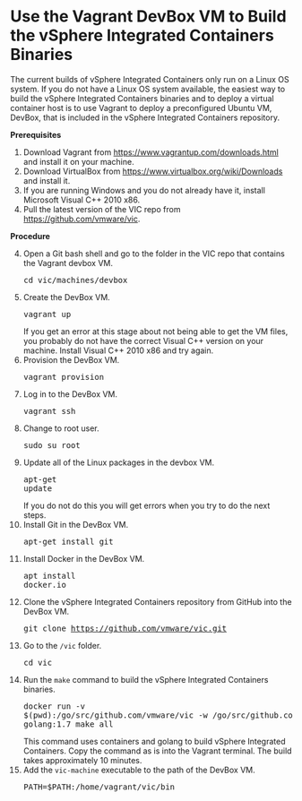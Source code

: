 # Use the Vagrant DevBox VM to Build the vSphere Integrated Containers Binaries #

The current builds of vSphere Integrated Containers only run on a Linux OS system. If you do not have a Linux OS system available, the easiest way to build the vSphere Integrated Containers binaries and to deploy a virtual container host is to use Vagrant to deploy a preconfigured Ubuntu VM, DevBox, that is included in the vSphere Integrated Containers repository.

**Prerequisites**

1. Download Vagrant from https://www.vagrantup.com/downloads.html and install it on your machine.
2. Download VirtualBox from https://www.virtualbox.org/wiki/Downloads and install it.
3. If you are running Windows and you do not already have it, install Microsoft Visual C++ 2010 x86.
4. Pull the latest version of the VIC repo from https://github.com/vmware/vic.

**Procedure**

4. Open a Git bash shell and go to the folder in the VIC repo that contains the Vagrant devbox VM. <pre>cd vic/machines/devbox</pre>
8. Create the DevBox VM. <pre>vagrant up</pre> If you get an error at this stage about not being able to get the VM files, you probably do not have the correct Visual C++ version on your machine. Install Visual C++ 2010 x86 and try again.
9. Provision the DevBox VM. <pre>vagrant provision</pre>
10. Log in to the DevBox VM. <pre>vagrant ssh</pre>
11. Change to root user.<pre>sudo su root</pre>
12. Update all of the Linux packages in the devbox VM. <pre>apt-get update</pre> If you do not do this you will get errors when you try to do the next steps.
13. Install Git in the DevBox VM. <pre>apt-get install git</pre>
14. Install Docker in the DevBox VM.<pre>apt install docker.io</pre>
15. Clone the vSphere Integrated Containers repository from GitHub into the DevBox VM.<pre>git clone https://github.com/vmware/vic.git</pre>
16. Go to the `/vic` folder.<pre>cd vic</pre>
17. Run the `make` command to build the vSphere Integrated Containers binaries. <pre>docker run -v $(pwd):/go/src/github.com/vmware/vic -w /go/src/github.com/vmware/vic golang:1.7 make all</pre> This command uses containers and golang to build vSphere Integrated Containers. Copy the command as is into the Vagrant terminal. The build takes approximately 10 minutes.
18. Add the `vic-machine` executable to the path of the DevBox VM.<pre>PATH=$PATH:/home/vagrant/vic/bin</pre>
